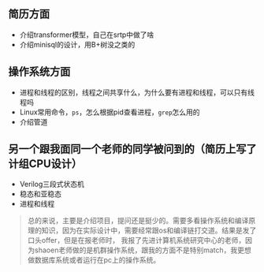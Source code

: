 ## 简历方面
- 介绍transformer模型，自己在srtp中做了啥
- 介绍minisql的设计，用B+树没之类的


## 操作系统方面
- 进程和线程的区别，线程之间共享什么，为什么要有进程和线程，可以只有线程吗
- Linux常用命令，`ps`，怎么根据pid查看进程，`grep`怎么用的
- 介绍管道

## 另一个跟我面同一个老师的同学被问到的（简历上写了计组CPU设计）
- Verilog三段式状态机
- 稳态和亚稳态
- 进程和线程

> 总的来说，主要是介绍项目，提问还是挺少的。需要多看操作系统和编译原理的知识，因为在实际设计中，需要经常跟os和编译链打交道。结果是发了口头offer，但是在报老师时，
> 我报了先进计算机系统研究中心的老师，因为shaoen老师做的是机群操作系统，跟我的方面不是特别match，我更想做数据库系统或者运行在pc上的操作系统。
